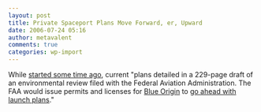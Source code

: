```yaml
---
layout: post
title: Private Spaceport Plans Move Forward, er, Upward
date: 2006-07-24 05:16
author: metavalent
comments: true
categories: wp-import
---
```

While <a href="http://www.space.com/news/050615_blueorigin.html">started some time ago</a>, current "plans detailed in a 229-page draft of an environmental review filed with the Federal Aviation Administration. The FAA would issue permits and licenses for <a href="http://en.wikipedia.org/wiki/Blue_Origin_New_Shepard">Blue Origin</a> to <a href="http://www.wired.com/news/wireservice/0,71446-0.html?tw=rss.index">go ahead with launch plans</a>."
